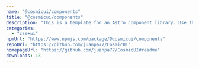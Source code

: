 ```yaml
---
name: "@cosmicui/components"
title: "@cosmicui/components"
description: "This is a template for an Astro component library. Use this template for writing components to use in multiple projects or publish to NPM."
categories:
  - "css+ui"
npmUrl: "https://www.npmjs.com/package/@cosmicui/components"
repoUrl: "https://github.com/juanpa77/CosmicUI"
homepageUrl: "https://github.com/juanpa77/CosmicUI#readme"
downloads: 13
---
```

